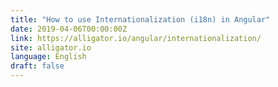 ```yaml
---
title: "How to use Internationalization (i18n) in Angular"
date: 2019-04-06T00:00:00Z
link: https://alligator.io/angular/internationalization/
site: alligator.io
language: English
draft: false
---
```

